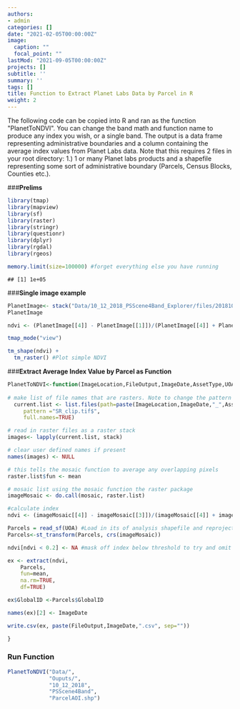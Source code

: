 ```yaml
---
authors:
- admin
categories: []
date: "2021-02-05T00:00:00Z"
image:
  caption: ""
  focal_point: ""
lastMod: "2021-09-05T00:00:00Z"
projects: []
subtitle: ''
summary: ''
tags: []
title: Function to Extract Planet Labs Data by Parcel in R
weight: 2
---
```


The following code can be copied into R and ran as the function "PlanetToNDVI". You can change the band math and function name to produce any index you wish, or a single band. The output is a data frame representing administrative boundaries and a column containing the average index values from Planet Labs data. Note that this requires 2 files in your root directory: 1.) 1 or many Planet labs products and a shapefile representing some sort of administrative boundary (Parcels, Census Blocks, Counties etc.).




###**Prelims**

```r
library(tmap) 
library(mapview)
library(sf)
library(raster)
library(stringr)
library(questionr)
library(dplyr)
library(rgdal)
library(rgeos)

memory.limit(size=100000) #forget everything else you have running
```

```
## [1] 1e+05
```

###**Single image example**

```r
PlanetImage<- stack("Data/10_12_2018_PSScene4Band_Explorer/files/20181012_154650_1_104a_3B_AnalyticMS_SR_clip.tif") #Upload 4band Image
PlanetImage

ndvi <- (PlanetImage[[4]] - PlanetImage[[1]])/(PlanetImage[[4]] + PlanetImage[[1]]) #make NDVI

tmap_mode("view")

tm_shape(ndvi) + 
  tm_raster() #Plot simple NDVI
```


###**Extract Average Index Value by Parcel as Function**

```r
PlanetToNDVI<-function(ImageLocation,FileOutput,ImageDate,AssetType,UOA){
  
# make list of file names that are rasters. Note to change the pattern argument if rasters are not .tif. Alternatively you can remove the pattern argument if the file location only stores relevant raster files to be mosaiced. 
  current.list <- list.files(path=paste(ImageLocation,ImageDate,"_",AssetType,"_Explorer/files/",  sep =""),
     pattern ="SR_clip.tif$", 
     full.names=TRUE)

# read in raster files as a raster stack
images<- lapply(current.list, stack)

# clear user defined names if present
names(images) <- NULL 

# this tells the mosaic function to average any overlapping pixels
raster.list$fun <- mean 

# mosaic list using the mosaic function the raster package
imageMosaic <- do.call(mosaic, raster.list)

#calculate index
ndvi <- (imageMosaic[[4]] - imageMosaic[[3]])/(imageMosaic[[4]] + imageMosaic[[3]])

Parcels = read_sf(UOA) #Load in its of analysis shapefile and reproject image coordinate system
Parcels<-st_transform(Parcels, crs(imageMosaic))

ndvi[ndvi < 0.2] <- NA #mask off index below threshold to try and omit roof, driveway etc. Consider deriving threshold from ML algo at some point...

ex <- extract(ndvi, 
    Parcels, 
    fun=mean,
    na.rm=TRUE,
    df=TRUE)

ex$GlobalID <-Parcels$GlobalID

names(ex)[2] <- ImageDate

write.csv(ex, paste(FileOutput,ImageDate,".csv", sep=""))

}
```

### **Run Function**

```r
PlanetToNDVI("Data/",
             "Ouputs/",
             "10_12_2018", 
             "PSScene4Band",
             "ParcelAOI.shp")
```

